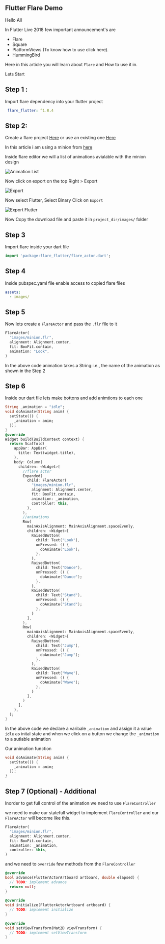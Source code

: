 
## Flutter Flare Demo  
  
Hello All  
  
In Flutter Live 2018 few important announcement's are  
* Flare  
* Square  
* PlatformViews (To know how to use click here).  
* HummingBird  
  
Here in this article you will learn about `Flare` and How to use it in.  
  
Lets Start  
  
## Step 1 :  
  
Import flare dependency into your flutter project  
  
```yaml  
 flare_flutter: ^1.0.4  
```  
  
## Step 2:  
  
Create a flare project [Here](https://www.2dimensions.com/) or use an existing one  [Here](https://www.2dimensions.com/explore/popular/trending/all)

In this article i am using a minion from [here](https://www.2dimensions.com/a/tracygipson/files/flare/minion/preview)

Inside flare editor we will a list of animations avialable with the minion design

![Animation List](https://i.imgur.com/EJkR51B.png)

Now click on export on the top Right > Export

![Export](https://i.imgur.com/lEyBI9y.png)

Now select Flutter, Select Binary Click on `Export`

![Export Flutter](https://i.imgur.com/Sq0UnVy.png)
  
  Now Copy the download file and paste it in `project_dir/images/` folder

## Step 3

Import flare inside your dart file    
```dart  
import 'package:flare_flutter/flare_actor.dart';  
```

## Step 4
Inside pubspec.yaml file enable access to copied flare files

```yaml
assets:  
  - images/
```

## Step 5

Now lets create a `FlareActor` and pass the `.flr` file to it

```dart
FlareActor(  
  "images/minion.flr",  
  alignment: Alignment.center,  
  fit: BoxFit.contain,  
  animation: "Look", 
)
```
In the above code animation takes a String i.e., the name of the animation as shown in the Step 2

## Step 6

Inside our dart file lets make bottons and add animtions to each one 

```dart
String _animation = "idle";
void doAnimate(String anim) {
  setState(() {
    _animation = anim;
  });
}
@override
Widget build(BuildContext context) {
  return Scaffold(
    appBar: AppBar(
      title: Text(widget.title),
    ),
    body: Column(
      children: <Widget>[
        //flare actor
        Expanded(
          child: FlareActor(
            "images/minion.flr",
            alignment: Alignment.center,
            fit: BoxFit.contain,
            animation: _animation,
            controller: this,
          ),
        ),
        //animations
        Row(
          mainAxisAlignment: MainAxisAlignment.spaceEvenly,
          children: <Widget>[
            RaisedButton(
              child: Text("Look"),
              onPressed: () {
                doAnimate("Look");
              },
            ),
            RaisedButton(
              child: Text("Dance"),
              onPressed: () {
                doAnimate("Dance");
              },
            ),
            RaisedButton(
              child: Text("Stand"),
              onPressed: () {
                doAnimate("Stand");
              },
            )
          ],
        ),
        Row(
          mainAxisAlignment: MainAxisAlignment.spaceEvenly,
          children: <Widget>[
            RaisedButton(
              child: Text("Jump"),
              onPressed: () {
                doAnimate("Jump");
              },
            ),
            RaisedButton(
              child: Text("Wave"),
              onPressed: () {
                doAnimate("Wave");
              },
            )
          ],
        )
      ],
    ),
  );
}
```

In the above code we declare a varibale `_animation` and assign it a value `idle` as inital state and when we click on a button we change the `_animation` to a sutiable animation

Our animation function
```dart
void doAnimate(String anim) {
  setState(() {
    _animation = anim;
  });
}
```

## Step 7 (Optional) - Additional

Inorder to get full control of the animation  we need to use `FlareController`

we need to make our statefull widget to implement `FlareController` and our `FlareActor` will become like this.

```dart
FlareActor(  
  "images/minion.flr",  
  alignment: Alignment.center,  
  fit: BoxFit.contain,  
  animation: _animation,  
  controller: this,  
)
```

and we need to `override` few methods from the `FlareController` 

```dart
@override  
bool advance(FlutterActorArtboard artboard, double elapsed) {  
  // TODO: implement advance  
  return null;  
}  
  
@override  
void initialize(FlutterActorArtboard artboard) {  
  // TODO: implement initialize  
}  
  
@override  
void setViewTransform(Mat2D viewTransform) {  
  // TODO: implement setViewTransform  
}
``` 
